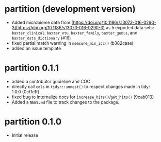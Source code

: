 # partition (development version)

* Added microbiome data from [https://doi.org/10.1186/s13073-016-0290-3](https://doi.org/10.1186/s13073-016-0290-3) as 5 exported data sets: `baxter_clinical`, `baxter_otu`, `baxter_family`, `baxter_genus`, and `baxter_data_dictionary` (#16)
* fixed partial match warning in `measure_min_icc()` (b382caae)
* added an issue template

# partition 0.1.1

* added a contributor guideline and COC
* directly call `cols` in `tidyr::unnest()` to respect changes made in tidyr 1.0.0 (0cf1e1f)
* fixed bug to internalize docs for `increase_hits()`/`get_hits()` (9cab013)
* Added a `NEWS.md` file to track changes to the package.

# partition 0.1.0
* Initial release
